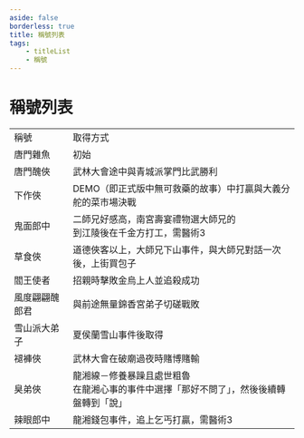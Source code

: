```yaml
---
aside: false
borderless: true
title: 稱號列表
tags:
    - titleList
    - 稱號
---
```


# 稱號列表

<table>
    <tr>
        <td>稱號</td>
        <td>取得方式</td>
    </tr>
    <tr>
        <td>唐門雜魚</td>
        <td>初始</td>
    </tr>
    <tr>
        <td>唐門醜俠</td>
        <td>武林大會途中與青城派掌門比武勝利</td>
    </tr>
    <tr>
        <td>下作俠</td>
        <td>DEMO（即正式版中無可救藥的故事）中打贏與大義分舵的菜市場決戰</td>
    </tr>
    <tr>
        <td>鬼面郎中</td>
        <td>二師兄好感高，南宮壽宴禮物選大師兄的<br>到江陵後在千金方打工，需醫術3</td>
    </tr>
    <tr>
        <td>草食俠</td>
        <td>道德俠客以上，大師兄下山事件，與大師兄對話一次後，上街買包子</td>
    </tr>
    <tr>
        <td>閻王使者</td>
        <td>招親時擊敗金烏上人並追殺成功</td>
    </tr>
    <tr>
        <td>風度翩翩醜郎君</td>
        <td>與前途無量錦香宮弟子切磋戰敗</td>
    </tr>
    <tr>
        <td>雪山派大弟子</td>
        <td>夏侯蘭雪山事件後取得</td>
    </tr>
    <tr>
        <td>褪褲俠</td>
        <td>武林大會在破廟過夜時賭博賭輸</td>
    </tr>
    <tr>
        <td>臭弟俠</td>
        <td>龍湘線－修養暴躁且處世粗魯<br>在龍湘心事的事件中選擇「那好不問了」，然後後續轉盤轉到「說」</td>
    </tr>
    <tr>
        <td>辣眼郎中</td>
        <td>龍湘錢包事件，追上乞丐打贏，需醫術3</td>
    </tr>
</table>
